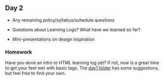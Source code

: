 ## Day 2

* Any remaining policy/syllabus/schedule questions

* Questions about Learning Logs? What have we learned so far?

* Mini-presentations on design inspiration

### Homework

Have you done an intro to HTML learning log yet? If not, now is a great time to get your feet wet with basic tags. The [day1 folder](https://github.com/IDMNYU/introtowebdevfall18/blob/master/01_Sept4_Class1/day1.md) has some suggestions, but feel free to find your own.